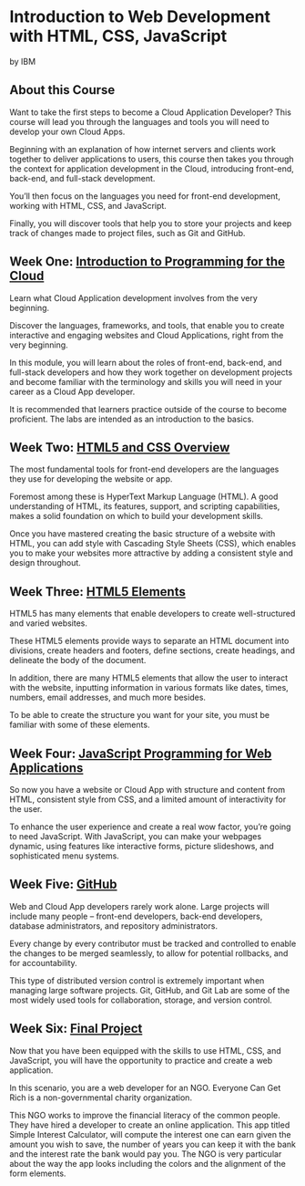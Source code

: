 # Introduction to Web Development with HTML, CSS, JavaScript
by IBM

## About this Course
Want to take the first steps to become a Cloud Application Developer? This course will lead you through the languages and tools you will need to develop your own Cloud Apps.

Beginning with an explanation of how internet servers and clients work together to deliver applications to users, this course then takes you through the context for application development in the Cloud, introducing front-end, back-end, and full-stack development.

You’ll then focus on the languages you need for front-end development, working with HTML, CSS, and JavaScript.

Finally, you will discover tools that help you to store your projects and keep track of changes made to project files, such as Git and GitHub.

## Week One: [Introduction to Programming for the Cloud](./Week_One)
Learn what Cloud Application development involves from the very beginning. 

Discover the languages, frameworks, and tools, that enable you to create interactive and engaging websites and Cloud Applications, right from the very beginning. 

In this module, you will learn about the roles of front-end, back-end, and full-stack developers and how they work together on development projects and become familiar with the terminology and skills you will need in your career as a Cloud App developer. 

It is recommended that learners practice outside of the course to become proficient. The labs are intended as an introduction to the basics.

## Week Two: [HTML5 and CSS Overview](./Week_Two)
The most fundamental tools for front-end developers are the languages they use for developing the website or app. 

Foremost among these is HyperText Markup Language (HTML). A good understanding of HTML, its features, support, and scripting capabilities, makes a solid foundation on which to build your development skills. 

Once you have mastered creating the basic structure of a website with HTML, you can add style with Cascading Style Sheets (CSS), which enables you to make your websites more attractive by adding a consistent style and design throughout.

## Week Three: [HTML5 Elements](./Week_Three)
HTML5 has many elements that enable developers to create well-structured and varied websites. 

These HTML5 elements provide ways to separate an HTML document into divisions, create headers and footers, define sections, create headings, and delineate the body of the document. 

In addition, there are many HTML5 elements that allow the user to interact with the website, inputting information in various formats like dates, times, numbers, email addresses, and much more besides. 

To be able to create the structure you want for your site, you must be familiar with some of these elements.

## Week Four: [JavaScript Programming for Web Applications](./Week_Four)
So now you have a website or Cloud App with structure and content from HTML, consistent style from CSS, and a limited amount of interactivity for the user. 

To enhance the user experience and create a real wow factor, you’re going to need JavaScript. With JavaScript, you can make your webpages dynamic, using features like interactive forms, picture slideshows, and sophisticated menu systems.

## Week Five: [GitHub](./Week_Five)
Web and Cloud App developers rarely work alone. Large projects will include many people – front-end developers, back-end developers, database administrators, and repository administrators. 

Every change by every contributor must be tracked and controlled to enable the changes to be merged seamlessly, to allow for potential rollbacks, and for accountability. 

This type of distributed version control is extremely important when managing large software projects. Git, GitHub, and Git Lab are some of the most widely used tools for collaboration, storage, and version control.

## Week Six: [Final Project](./Week_Six)
Now that you have been equipped with the skills to use HTML, CSS, and JavaScript, you will have the opportunity to practice and create a web application.

In this scenario, you are a web developer for an NGO. Everyone Can Get Rich is a non-governmental charity organization. 

This NGO works to improve the financial literacy of the common people. They have hired a developer to create an online application. This app titled Simple Interest Calculator, will compute the interest one can earn given the amount you wish to save, the number of years you can keep it with the bank and the interest rate the bank would pay you. The NGO is very particular about the way the app looks including the colors and the alignment of the form elements.
